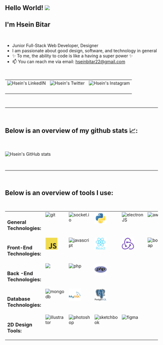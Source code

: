 ## Hello World! <img width="20" src="https://media.giphy.com/media/hvRJCLFzcasrR4ia7z/giphy.gif">
## I'm Hsein Bitar

<!-- Hey it's Hsein, if you find this document useful, consider giving it a star -->
<br />

- Junior Full-Stack Web Developer, Designer
- I am passionate about good design, software, and technology in general
- ✨ To me, the ability to code is like a having a super power ✨
- 📫 You can reach me via email: hseinbitar22@gmail.com
<!-- - 🧉 I am always looking to connect and interact with tech friends
- 💬 Ask me about anything I know, I'll be happy to help -->

<br />
<!-- Hey it's Hsein, if you find this document useful, consider giving it a star :) -->
<table>
  <tr>
    <td valign="top">
      <a href="https://www.linkedin.com/in/hseinbitar/">
        <img align="left" alt="Hsein's LinkedIN" height="40"
          src="https://raw.githubusercontent.com/peterthehan/peterthehan/master/assets/linkedin.svg" />
      </a>
    </td>
    <td valign="top">
      <a href="https://twitter.com/HseinBitar">
        <img align="left" alt="Hsein's Twitter" height="40"
          src="https://raw.githubusercontent.com/peterthehan/peterthehan/master/assets/twitter.svg" />
      </a>
    </td>
    <td valign="top">
      <a href="https://www.instagram.com/hsein_bitar/">
        <img align="left" alt="Hsein's Instagram" height="40"
          src="https://raw.githubusercontent.com/hussainweb/hussainweb/main/icons/instagram.png" />
      </a>
    </td>
  </tr>
</table>

<br />

<hr>

<br />

<!-- Hey it's Hsein, if you find this document useful, consider giving it a star -->
## Below is an overview of my github stats 📈:

<br />

![Hsein's GitHub
stats](https://github-readme-stats.vercel.app/api?username=hsein-bitar&show_icons=true&theme=merko&count_private=true)

<br />
<hr>
<br />

## Below is an overview of tools I use:
<br />

<table>
  <!-- other technologies -->
  <tr>
    <td valign="top">
      <h3> General Technologies: </h3>
    </td>
    <td valign="top"> <img
        src="https://www.vectorlogo.zone/logos/git-scm/git-scm-icon.svg"
        alt="git" height="40" />
    </td>
    <td valign="top"> <img
        src="https://upload.wikimedia.org/wikipedia/commons/thumb/9/96/Socket-io.svg/1200px-Socket-io.svg.png"
        alt="socket.io" height="40" />
    </td>
    <td valign="top"> <img
        src="https://raw.githubusercontent.com/devicons/devicon/master/icons/python/python-original.svg"
        alt="python" height="40" />
    </td>
    <td valign="top"> <img
        src="https://upload.wikimedia.org/wikipedia/commons/9/91/Electron_Software_Framework_Logo.svg"
        alt="electronJS" height="40" />
    </td>
      </td>
    <td valign="top"> <img
        src="https://www.drupal.org/files/project-images/aws-logo.png"
        alt="aws" height="40">
    </td>
    <td valign="top"><img
        src="https://raw.githubusercontent.com/devicons/devicon/master/icons/linux/linux-original.svg"
        alt="linux" height="40" />
    </td>
    <td valign="top"><img
        src="https://uxwing.com/wp-content/themes/uxwing/download/brands-and-social-media/postman-icon.png"
        alt="postman" height="40" />
    </td>
  </tr>


  <!-- 3d design tools -->
  <!-- <tr>
    <td valign="top">
      <h3> 3D Design Tools: </h3>
    </td>
    <td valign="top"> <img src="https://cdn.icon-icons.com/icons2/195/PNG/256/3ds_Max_23640.png" height="40">
    </td>
    <td valign="top">
      <img src="https://i2.wp.com/filecr.com/wp-content/uploads/2021/03/V-Ray-For-3ds-Max.png" height="40">
    </td>
    <td valign="top"> <img src="https://seeklogo.com/images/R/rhinoceros-3d-logo-770376F408-seeklogo.com.png"
        height="40">
    </td>
  </tr> -->


  <!-- frontend technologies -->
  <tr>
    <td valign="top">
      <h3>Front-End Technologies: </h3>
    </td>
    <td valign="top"> <img
        src="https://raw.githubusercontent.com/devicons/devicon/master/icons/javascript/javascript-original.svg"
        alt="javascript" height="40" />
    </td>
    <td valign="top"> <img
        src="https://upload.wikimedia.org/wikipedia/commons/thumb/4/4c/Typescript_logo_2020.svg/512px-Typescript_logo_2020.svg.png"
        alt="javascript" height="40" />
    </td>
    <td valign="top"> <img
        src="https://raw.githubusercontent.com/devicons/devicon/master/icons/react/react-original-wordmark.svg"
        alt="react" height="40" />
    </td>
    <td valign="top"> <img
        src="https://raw.githubusercontent.com/devicons/devicon/master/icons/redux/redux-original.svg"
        alt="redux" height="40" />
    </td>
    <td valign="top"> <img
        src="https://cdn.freebiesupply.com/logos/large/2x/bootstrap-4-logo-svg-vector.svg"
        alt="bootstrap" height="40" />
    </td>
    <td valign="top"> <img
        src="https://cdn-icons-png.flaticon.com/512/174/174854.png"
        alt="html5" height="40" />
    </td>
    <td valign="top"> <img
        src="https://upload.wikimedia.org/wikipedia/commons/thumb/7/70/Devicon-css3-plain.svg/1200px-Devicon-css3-plain.svg.png"
        alt="css3" height="40" />
    </td>
    <td valign="top"> <a  href="#" onclick='window.open("https://threejs.org/");return false;'><img
        src="https://seeklogo.com/images/T/three-js-logo-07A32307F1-seeklogo.com.png"
        alt="ThreeJS" height="40" /></a>
    </td>
  </tr>


  <!-- backend technologies -->
  <tr>
    <td valign="top">
      <h3>Back -End Technologies:</h3>
    </td>
    <td valign="top"> <img
        src="https://static.cdnlogo.com/logos/n/94/nodejs-icon.svg"
        height="40">
    </td>
    <td valign="top"> <img
        src="https://upload.wikimedia.org/wikipedia/commons/thumb/9/9a/Laravel.svg/1969px-Laravel.svg.png"
        alt="php" height="40" />
    </td>
    <td valign="top"> <img
        src="https://raw.githubusercontent.com/github/explore/ccc16358ac4530c6a69b1b80c7223cd2744dea83/topics/php/php.png"
        alt="php" height="40" />
    </td>
    <!-- <td valign="top"> <img
        src="https://raw.githubusercontent.com/github/explore/180320cffc25f4ed1bbdfd33d4db3a66eeeeb358/topics/cpp/cpp.png"
        alt="cpp" height="40" />
    </td> -->
  </tr>


  <!-- database technologies -->
  <tr>
    <td valign="top">
      <h3>Database Technologies: </h3>
    </td>
    <td valign="top"> <img
        src="https://static.cdnlogo.com/logos/m/30/mongodb-icon.svg"
        alt="mongodb" height="40" />
    </td>
    <!-- <td valign="top"> <img src="https://upload.wikimedia.org/wikipedia/commons/1/17/GraphQL_Logo.svg" height="40">
    </td> -->
    <td valign="top"> <img
        src="https://raw.githubusercontent.com/devicons/devicon/master/icons/mysql/mysql-original-wordmark.svg"
        alt="mysql" height="40" />
    </td>
    <td valign="top"> <img
        src="https://raw.githubusercontent.com/devicons/devicon/master/icons/postgresql/postgresql-original-wordmark.svg"
        alt="postgresql" height="40" />
    </td>
  </tr>


  <!-- cloud technologies -->
  <!-- <tr>
    <td valign="top">
      <h3> Cloud Technologies: </h3>
    </td>
    <td valign="top"> <img
        src="https://raw.githubusercontent.com/github/explore/80688e429a7d4ef2fca1e82350fe8e3517d3494d/topics/firebase/firebase.png"
        height="40">
  </tr> -->


  <!-- mobile technologies -->
  <!-- <tr>
    <td valign="top">
      <h3> Mobile Technologies: </h3>
    </td>
    <td valign="top"><img src="https://reactnative.dev/img/header_logo.svg" alt="reactnative" height="40" />
    </td>
    <td valign="top"> <img src="https://www.vectorlogo.zone/logos/dartlang/dartlang-icon.svg" alt="dart" height="40" />
    </td>
    <td valign="top"> <img src="https://www.vectorlogo.zone/logos/flutterio/flutterio-icon.svg" alt="flutter"
        height="40" />
    </td>
  </tr> -->


  <!-- 2d design tools -->
  <tr>
    <td valign="top">
      <h3> 2D Design Tools: </h3>
    </td>
    <td valign="top"> <img
        src="https://logodownload.org/wp-content/uploads/2017/04/adobe-Illustrator-logo-1-1.png"
        alt="illustrator" height="40" />
    </td>
    <td valign="top"> <img
        src="https://logodownload.org/wp-content/uploads/2019/10/adobe-photoshop-logo.png"
        alt="photoshop" height="40" />
    </td>
    <td valign="top"> <img
        src="https://www.apkmirror.com/wp-content/uploads/2017/11/5a09132c374c5-384x384.png"
        alt="sketchbook" height="40">
    </td>
    <!-- <td valign="top"> <img src="https://seeklogo.com/images/A/autocad-logo-C9817CB828-seeklogo.com.png" height="40">
    </td> -->
    <td valign="top"> <img
        src="https://cdn.freebiesupply.com/logos/large/2x/figma-1-logo-png-transparent.png"
        alt="figma" height="40">
    </td>
  </tr>

</table>